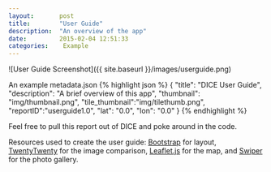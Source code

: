 ```yaml
---
layout:       post
title:        "User Guide"
description:  "An overview of the app"
date:         2015-02-04 12:51:33
categories:    Example
---
```

![User Guide Screenshot]({{ site.baseurl }}/images/userguide.png)

An example metadata.json
{% highlight json %}
{
  "title": "DICE User Guide",
  "description": "A brief overview of this app",
  "thumbnail": "img/thumbnail.png",
  "tile_thumbnail":"img/tilethumb.png",
  "reportID":"userguide1.0",
  "lat": "0.0",
  "lon": "0.0"
}
{% endhighlight %}


Feel free to pull this report out of DICE and poke around in the code.

Resources used to create the user guide: [Bootstrap][bootstrap] for layout, [TwentyTwenty][twentytwenty] for the image comparison, [Leaflet.js][leaflet] for the map, and [Swiper][swiper] for the photo gallery.

[bootstrap]:    http://getbootstrap.com/
[twentytwenty]: http://zurb.com/playground/twentytwenty
[leaflet]:      http://leafletjs.com/
[swiper]:       http://www.idangero.us/sliders/swiper/index.php
